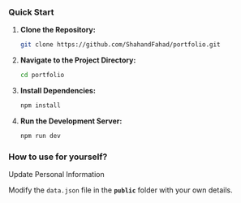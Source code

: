 ### **Quick Start**  

1. **Clone the Repository:**  
   ```bash
   git clone https://github.com/ShahandFahad/portfolio.git
   ```  
2. **Navigate to the Project Directory:**  
   ```bash
   cd portfolio
   ```  
3. **Install Dependencies:**  
   ```bash
   npm install
   ```  
4. **Run the Development Server:**  
   ```bash
   npm run dev
   ```  

### **How to use for yourself?**  
Update Personal Information  

Modify the `data.json` file in the **`public`** folder with your own details.  
